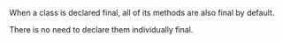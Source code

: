 When a class is declared final, all of its methods are also final by default. 

There is no need to declare them individually final.

<?php

    final class foo {
        // Useless final, as the whole class is final
        final function method() { }
    }

    class bar {
        // Usefule final, as the whole class is not final
        final function method() { }
    }

?>
